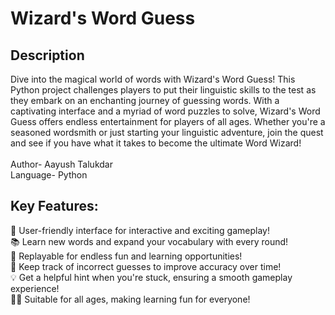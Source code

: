 <h1>
Wizard's Word Guess
</h1>


<h2>Description</h2>
<p>
Dive into the magical world of words with Wizard's Word Guess! This Python project challenges players to put their linguistic skills to the test as they embark on an enchanting journey of guessing words. With a captivating interface and a myriad of word puzzles to solve, Wizard's Word Guess offers endless entertainment for players of all ages. Whether you're a seasoned wordsmith or just starting your linguistic adventure, join the quest and see if you have what it takes to become the ultimate Word Wizard!
<br><br>
Author- Aayush Talukdar
<br>
Language- Python
<br>

<h2>Key Features:</h2>
<p>
🎉 User-friendly interface for interactive and exciting gameplay!
  <br>
📚 Learn new words and expand your vocabulary with every round!
  <br>
🔁 Replayable for endless fun and learning opportunities!
  <br>
📝 Keep track of incorrect guesses to improve accuracy over time!
  <br>
💡 Get a helpful hint when you're stuck, ensuring a smooth gameplay experience!
  <br>
👶👵 Suitable for all ages, making learning fun for everyone!
</p>

